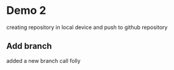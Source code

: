 # Demo 2
creating repository in local device and push to github repository

 ## Add branch
 added a new branch call folly
 